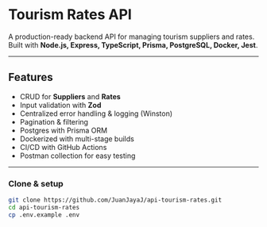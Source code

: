 # Tourism Rates API

A production-ready backend API for managing tourism suppliers and rates.  
Built with **Node.js, Express, TypeScript, Prisma, PostgreSQL, Docker, Jest**.

---

## Features
- CRUD for **Suppliers** and **Rates**
- Input validation with **Zod**
- Centralized error handling & logging (Winston)
- Pagination & filtering
- Postgres with Prisma ORM
- Dockerized with multi-stage builds
- CI/CD with GitHub Actions
- Postman collection for easy testing

---

### Clone & setup
```bash
git clone https://github.com/JuanJayaJ/api-tourism-rates.git
cd api-tourism-rates
cp .env.example .env
